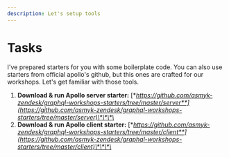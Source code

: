 ```yaml
---
description: Let's setup tools
---
```


# Tasks

I've prepared starters for you with some boilerplate code. You can also use starters from official apollo's github, but this ones are crafted for our workshops. Let's get familiar with those tools. 

1. **Download & run Apollo server starter:** [**https://github.com/asmyk-zendesk/graphql-workshops-starters/tree/master/server**](https://github.com/asmyk-zendesk/graphql-workshops-starters/tree/master/server)\*\*\*\*
2. **Download & run Apollo client starter:** [**https://github.com/asmyk-zendesk/graphql-workshops-starters/tree/master/client**](https://github.com/asmyk-zendesk/graphql-workshops-starters/tree/master/client)\*\*\*\*


